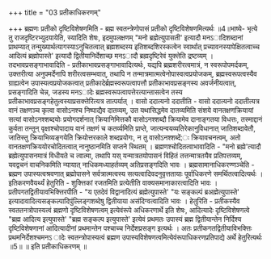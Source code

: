 +++
title = "03 प्रतीकाधिकरणम्"

+++
ब्रह्मणः प्रतीको दृष्टिविशेषणमिति - ब्रह्म स्वतन्त्रेणोपासं प्रतीको दृष्टिविशेषणमित्यर्थः ॥4॥भाष्ये- भृत्ये तु राजदृष्टिरभ्युदयायेति, स्यादिति शेषः, इदमुपलक्षणम् "मनो ब्रह्मेत्युपासती' इत्यादौ मनऽादिशब्दानां प्राथम्यात् तन्मुख्यार्थत्यागस्याऽनुचितत्वात् ब्रह्मशब्दस्य इतिशब्दशिरस्कत्वेन स्वार्थात् प्रच्यावनस्यापेक्षितत्वाच्च आदित्यं ब्रह्मोपास्ते' इत्यादौ द्वितीयानिर्देशाच्छ मनऽादौ ब्रह्मदृष्टिरेवं युक्त्तेति द्रष्टव्यम् । तदभावप्रसङ्गाभावादिति - प्रतीकाभावप्रसङ्गाभावादित्यर्थः, यद्यपि ब्रह्मशरीरत्वमात्रं, न स्वरूपोपमर्दकम्, उक्त्तरीत्या अनुपमर्देनापि शरीरत्वसम्भवात्, तथापि न तन्मात्रमात्मत्वेनोपास्वत्वप्रयोजकम्, ब्रह्मस्वरूपत्वस्यैव ग्राह्यत्वेन उपास्यत्वप्रयोजकत्वात् प्रतीकादेर्ब्रह्मस्वरूपत्वापत्तौ प्रतीकाभावप्रसङ्गस्य अवर्जनीयत्वात्, प्रसङ्गादिति चेन्न, जडस्य मनऽादेः ब्रह्मस्वरूपत्वापत्तेरत्यान्तासत्वेन तस्य प्रतीकाभावप्रसङ्गहेतुत्वस्याप्रसक्त्तेरित्यत्र तात्पर्यात् । वासो ददात्यनो ददातीति - वासो ददात्यनो ददातीत्यत्र वानं तक्षणञ्च कृत्वा वासोऽनश्च निष्पाद्यैव दातव्यम्, उत यथासिद्धमेव दातव्यमिति संशये वानतक्षणक्रियायां सत्यां वासोऽनश्शब्दयोः प्रयोगदर्शनात् क्रियानिमित्तकौ वासोऽनश्शब्दौ क्रियामेव दानाङ्गतया विधत्तः, तस्माद्दानं कुर्वता तन्तून् वृक्षाश्चोपादाय वानं तक्षणं च कतर्व्यमिति प्राप्ते, जात्यन्वयव्यतिरेकानुविधानात् जातिशब्दावेतौ, जातिस्तु क्रियाभिव्यङ्गयेति क्रियोत्तरकाले शब्दप्रयोगः, न तु वासोऽनश्शब्दें;ः क्रियावचनत्वम्, अतो वानतक्षणक्रिययोरचोदितत्वात् नानुष्ठानमिति सप्तने स्थितम् । ब्रह्मणश्चोदितत्वाभावादिति - "मनो ब्रह्मे'त्यादौ ब्रह्मेत्युपासनमात्रं विधीयते च त्वात्मा, तथापि यस् यन्मात्रतयोपासनं विहितं तत्तन्मात्रतयैव प्रतिपत्तव्यम्, यवद्वचनं वाचनिकमिति न्यायात् नाधिकमध्याहर्तव्यम् अतिप्रसङ्गदिति भावः । ब्रह्मसामानाधिकरण्णञ्चेति - ब्रह्मण उपास्यत्वश्रवणात् ब्रह्मोपासने सर्वत्रात्मत्वस्य सत्यत्वादिवदनुवृत्ततायाः पूर्वाधिकरणे समर्थितत्वादित्यर्थः । इतिकरणवैयर्थ्यं हेतुरिति - शुक्त्तिकां रजतमिति प्रत्येतीति वाक्यसमानाकारत्वादिति भावः । प्रतीपगतद्वितीयावभिक्त्तिरपीति - "य एतदेवं विद्वानादित्यं ब्रह्मेत्युपास्ते' "यः सङ्कल्पं ब्रअह्मेत्युपास्ते' इत्यादावादित्यसङ्कल्पादिपुंल्लिङ्गशब्देषु द्वितीयाया असंदिग्वत्वादिति भावः । हेतुरिति - प्रतीकस्यैव स्वततनत्रोपास्यत्वं ब्रह्मणो दृष्टिविशेषणत्वम् इत्येवंरूपे अधिकरणार्थे इति शेषः, आदित्यादेः दृष्टिविशेषणत्वे "ब्रह्म आदित्य इत्युपास्ते' "ब्रह्म सङ्कल्प इत्युपास्ते' इत्येवं प्रथमतः उपास्यं ब्रह्म द्वितीयान्तेन निर्दिश्य दृष्टिविशेषणानां आदित्यादीनां प्रथमान्तेन पश्चाच्च निर्देशप्रसङ्ग इत्यर्थः । अतः प्रतीकगतद्वितीयाविभक्त्तिः प्रथमनिर्देशश्चमनऽ ादेः स्वतन्त्रोपास्यत्वं ब्रह्मण उपास्यविशेषणत्वमित्येवंरूपाधिकरणप्रतिपाद्ये अर्थे हेतुरित्यर्थः ॥5॥ ॥ इति प्रतीकाधिकरणम् ॥